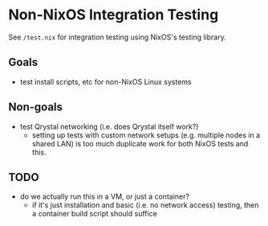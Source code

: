 # Non-NixOS Integration Testing

See `/test.nix` for integration testing using NixOS's testing library.

## Goals

- test install scripts, etc for non-NixOS Linux systems

## Non-goals

- test Qrystal networking (i.e. does Qrystal itself work?)
  - setting up tests with custom network setups (e.g. multiple nodes in a shared LAN) is too much duplicate work for both NixOS tests and this.

## TODO

- do we actually run this in a VM, or just a container?
  - if it's just installation and basic (i.e. no network access) testing, then a container build script should suffice
